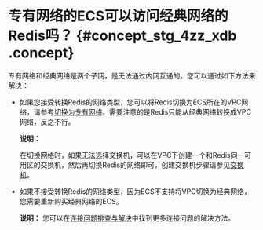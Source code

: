 # 专有网络的ECS可以访问经典网络的Redis吗？ {#concept_stg_4zz_xdb .concept}

专有网络和经典网络是两个子网，是无法通过内网互通的。您可以通过如下方法来解决：

-   如果您接受转换Redis的网络类型，您可以将Redis切换为ECS所在的VPC网络，请参考[切换为专有网络](../../../../../cn.zh-CN/用户指南/管理实例/切换为专有网络.md#)。需要注意的是Redis只能从经典网络转换成VPC网络，反之不行。

    **说明：** 

    在切换网络时，如果无法选择交换机，可以在VPC下创建一个和Redis同一可用区的交换机，然后再切换Redis的网络即可，创建交换机步骤请参见[交换机](https://help.aliyun.com/document_detail/65387.html)。

-   如果不接受转换Redis的网络类型，因为ECS不支持将VPC切换为经典网络，您需要重新购买经典网络的ECS。

    **说明：** 您可以在[连接问题排查与解决](cn.zh-CN/常见问题/Redis连接问题排查与解决.md#)中找到更多连接问题的解决方法。


